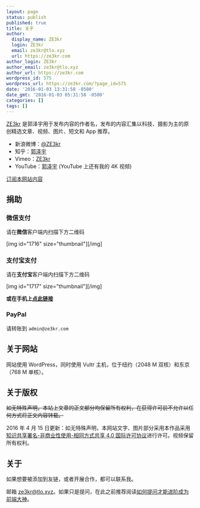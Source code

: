 ```yaml
---
layout: page
status: publish
published: true
title: 关于
author:
  display_name: ZE3kr
  login: ZE3kr
  email: ze3kr@tlo.xyz
  url: https://ze3kr.com
author_login: ZE3kr
author_email: ze3kr@tlo.xyz
author_url: https://ze3kr.com
wordpress_id: 575
wordpress_url: https://ze3kr.com/?page_id=575
date: '2016-01-03 13:31:58 -0500'
date_gmt: '2016-01-03 05:31:58 -0500'
categories: []
tags: []
---
```

<p><a href="https://ze3kr.com" target="_blank">ZE3kr</a> 是郭泽宇用于发布内容的作者名，发布的内容汇集以科技、摄影为主的原创精选文章、视频、图片、短文和 App 推荐。</p>
<ul>
<li>新浪微博：<a href="http://weibo.com/ze3kr" target="_blank">@ZE3kr</a></li>
<li>知乎：<a href="http://www.zhihu.com/people/ze3kr" target="_blank">郭泽宇</a></li>
<li>Vimeo：<a href="https://vimeo.com/ze3kr" target="_blank">ZE3kr</a></li>
<li>YouTube：<a href="https://www.youtube.com/channel/UCcvX7ZVfFHkhr5nLH6R_WFw" target="_blank">郭泽宇</a> (YouTube 上还有我的 4K 视频)</li>
</ul>
<p><a href="https://ze3kr.com/subscribe/">订阅本网站内容</a></p>
<div id="donate"></div>
<h2>捐助</h2>
<h3>微信支付</h3>
<p>请在<strong>微信</strong>客户端内扫描下方二维码</p>
<p>[img id="1716" size="thumbnail"][/img]</p>
<h3>支付宝支付</h3>
<p>请在<b>支付宝</b>客户端内扫描下方二维码</p>
<p>[img id="1717" size="thumbnail"][/img]</p>
<p><strong>或在手机上<a href="https://qr.alipay.com/ap9exv5cnp5mbofk4d" target="_blank">点此链接</a></strong></p>
<h3>PayPal</h3>
<p>请转账到 <code>admin@ze3kr.com</code></p>
<h2>关于网站</h2>
<p>网站使用 WordPress，同时使用 Vultr 主机，位于纽约（2048 M 双核）和东京（768 M 单核）。</p>
<h2>关于版权</h2>
<p><del>如无特殊声明，本站上文章的正文部分均保留所有权利，在获得许可前不允许以任何方式将正文内容转载。</del></p>
<p>2016 年 4 月 15 日更新：如无特殊声明，本网站文字、图片部分采用本作品采用<a href="https://creativecommons.org/licenses/by-nc-sa/4.0/" target="_blank" rel="license">知识共享署名-非商业性使用-相同方式共享 4.0 国际许可协议</a>进行许可。视频保留所有权利。</p>
<h2>关于</h2>
<p>如果想要被添加到友链，或者开展合作，都可以联系我。</p>
<p>邮箱 <a href="mailto:ze3kr@tlo.xyz" target="_blank">ze3kr@tlo.xyz</a>。如果只是提问，在此之前推荐阅读<a href="http://www.zhangxinxu.com/wordpress/2015/05/how-to-ask-web-front-question/" target="_blank">如何提问才能进阶成为前端大神</a>。</p>
